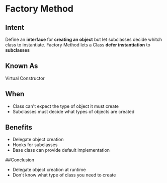 # Factory Method

## Intent
Define an **interface** for **creating an object** but let subclasses decide whitch class to instantiate. Factory Method lets a Class **defer instantiation** to **subclasses**

## Known As
Virtual Constructor

## When
- Class can't expect the type of object it must create
- Subclasses must decide what types of objects are created

## Benefits
- Delegate object creation
- Hooks for subclasses
- Base class can provide default implementation

##Conclusion
- Delegate object creation at runtime
- Don't know what type of class you need to create
